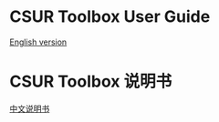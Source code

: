 # CSUR Toolbox User Guide
[English version](https://github.com/citiesskylines-csur/CSURToolBox/wiki/English-UG) <br>
# CSUR Toolbox 说明书
[中文说明书](https://github.com/citiesskylines-csur/CSURToolBox/wiki/中文说明书) <br> 
